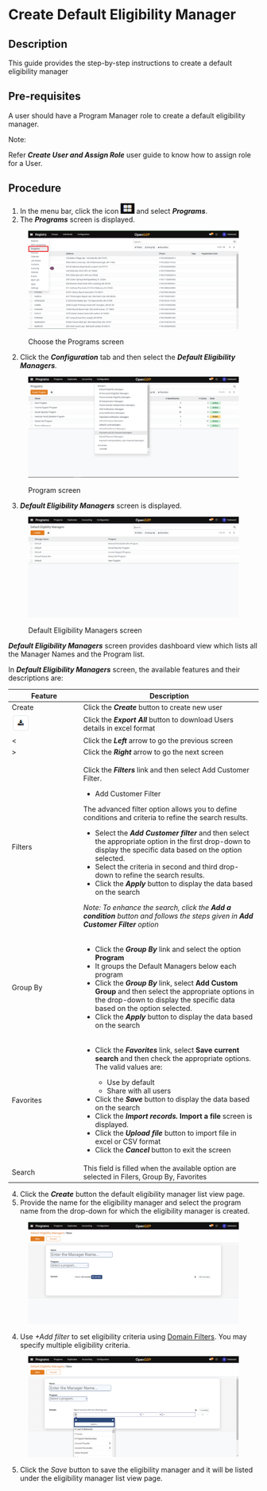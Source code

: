 # Create Default Eligibility Manager

## Description

This guide provides the step-by-step instructions to create a default eligibility manager

## Pre-requisites

A user should have a Program Manager role to create a default eligibility manager.

Note:

Refer _**Create User and Assign Role**_ user guide to know how to assign role for a User.

## Procedure

1. In the menu bar, click the icon ![](../../../.gitbook/assets/image.png) and select _**Programs**_.
2. The _**Programs**_ screen is displayed.

<figure><img src="../../../.gitbook/assets/programs.png" alt=""><figcaption><p>Choose the Programs screen</p></figcaption></figure>

2. Click the _**Configuration**_ tab and then select the _**Default Eligibility Managers**._

<figure><img src="../../../.gitbook/assets/configuration.png" alt=""><figcaption><p>Program screen</p></figcaption></figure>

3. _**Default Eligibility Managers**_ screen is displayed.

<figure><img src="../../../.gitbook/assets/default-eligibility-manager-listview-page.png" alt=""><figcaption><p>Default Eligibility Managers screen</p></figcaption></figure>

_**Default Eligibility Managers**_ screen provides dashboard view which lists all the Manager Names and the Program list.

In _**Default Eligibility Managers**_ screen, the available features and their descriptions are:

<table><thead><tr><th width="130">Feature</th><th>Description</th></tr></thead><tbody><tr><td>Create</td><td>Click the <em><strong>Create</strong></em> button to create new user</td></tr><tr><td><img src="../../../.gitbook/assets/image (1).png" alt="" data-size="original"></td><td>Click the <em><strong>Export All</strong></em> button to download Users details in excel format</td></tr><tr><td>&#x3C;</td><td>Click the <em><strong>Left</strong></em> arrow to go the previous screen</td></tr><tr><td>></td><td>Click the <em><strong>Right</strong></em> arrow to go the next screen</td></tr><tr><td>Filters</td><td><p>Click the <em><strong>Filters</strong></em> link and then select Add Customer Filter.</p><ul><li>Add Customer Filter</li></ul><p>The advanced filter option allows you to define conditions and criteria to refine the search results.</p><ul><li>Select the <em><strong>Add Customer filter</strong></em> and then select the appropriate option in the first drop-down to display the specific data based on the option selected.</li><li>Select the criteria in second and third drop-down to refine the search results. </li><li>Click the <em><strong>Apply</strong></em> button to display the data based on the search</li></ul><p><em>Note: To enhance the search, click the <strong>Add a condition</strong> button and follows the steps given in <strong>Add Customer Filter</strong> option</em></p></td></tr><tr><td>Group By</td><td><ul><li>Click the <em><strong>Group By</strong></em> link and select the option <strong>Program</strong></li><li>It groups the Default Managers below each program</li><li>Click the <em><strong>Group By</strong></em> link, select <strong>Add Custom Group</strong> and then select the appropriate options in the drop-down to display the specific data based on the option selected.</li><li>Click the <em><strong>Apply</strong></em> button to display the data based on the search</li></ul></td></tr><tr><td>Favorites</td><td><ul><li><p>Click the <em><strong>Favorites</strong></em> link, select <strong>Save current search</strong> and then check the appropriate options. The valid values are: </p><ul><li>Use by default</li><li>Share with all users</li></ul></li><li>Click the <em><strong>Save</strong></em> button to display the data based on the search</li><li>Click the <em><strong>Import records.</strong></em><strong> Import a file</strong> screen is displayed. </li><li>Click the <em><strong>Upload file</strong></em> button to import file in excel or CSV format</li><li>Click the <em><strong>Cancel</strong></em> button to exit the screen</li></ul><p></p></td></tr><tr><td>Search</td><td>This field is filled when the available option are selected in Filers, Group By, Favorites</td></tr></tbody></table>

4. Click the _**Create**_ button  the default eligibility manager list view page.
5. Provide the name for the eligibility manager and select the program name from the drop-down for which the eligibility manager is created.

<figure><img src="../../../.gitbook/assets/default-eligibility-manager-creation-page.png" alt=""><figcaption></figcaption></figure>

4. Use _+Add filter_ to set eligibility criteria using [Domain Filters](https://github.com/OpenG2P/openg2p-documentation/blob/1.2.1/beneficiary-management/eligibility.md#domain-filters). You may specify multiple eligibility criteria.

<figure><img src="../../../.gitbook/assets/default-eligibility-manager-filter.png" alt=""><figcaption></figcaption></figure>

5. Click the _Save_ button to save the eligibility manager and it will be listed under the eligibility manager list view page.
